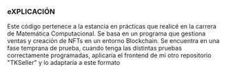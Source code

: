 

### eXPLICACIÓN
Este código pertenece a la estancia en prácticas que realicé en la carrera de Matemática Computacional. 
Se basa en un programa que gestiona ventas y creación de NFTs en un entorno Blockchain.
Se encuentra en una fase temprana de prueba, cuando tenga las distintas pruebas correctamente programadas, aplicaría el frontend de mi otro repositorio "TKSeller" y lo adaptaría a este formato
